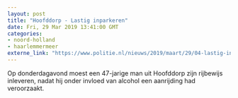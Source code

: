 ```yaml
---
layout: post
title: "Hoofddorp - Lastig inparkeren"
date: Fri, 29 Mar 2019 13:41:00 GMT
categories: 
- noord-holland 
- haarlemmermeer 
externe_link: "https://www.politie.nl/nieuws/2019/maart/29/04-lastig-inparkeren.html"
---
```


Op donderdagavond moest een 47-jarige man uit Hoofddorp zijn rijbewijs inleveren, nadat hij onder invloed van alcohol een aanrijding had veroorzaakt.
